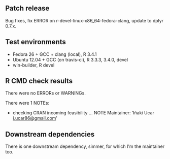 ## Patch release

Bug fixes, fix ERROR on r-devel-linux-x86_64-fedora-clang, update to dplyr 0.7.x.

## Test environments

* Fedora 26 + GCC + clang (local), R 3.4.1
* Ubuntu 12.04 + GCC (on travis-ci), R 3.3.3, 3.4.0, devel
* win-builder, R devel

## R CMD check results

There were no ERRORs or WARNINGs.

There were 1 NOTEs:

* checking CRAN incoming feasibility ... NOTE
Maintainer: ‘Iñaki Ucar <i.ucar86@gmail.com>’

## Downstream dependencies

There is one downstream dependency, simmer, for which I'm the maintainer too.

